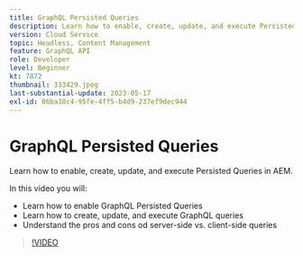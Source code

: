 ```yaml
---
title: GraphQL Persisted Queries
description: Learn how to enable, create, update, and execute Persisted Queries in AEM.
version: Cloud Service
topic: Headless, Content Management
feature: GraphQL API
role: Developer
level: Beginner
kt: 7872
thumbnail: 333429.jpeg
last-substantial-update: 2023-05-17
exl-id: 06ba38c4-95fe-4ff5-b4d9-237ef9dec944
---
```

# GraphQL Persisted Queries

Learn how to enable, create, update, and execute Persisted Queries in AEM.

In this video you will:

+ Learn how to enable GraphQL Persisted Queries
+ Learn how to create, update, and execute GraphQL queries
+ Understand the pros and cons od server-side vs. client-side queries

>[!VIDEO](https://video.tv.adobe.com/v/333429?quality=12&learn=on)
